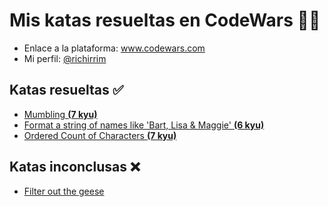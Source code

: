 # Mis katas resueltas en CodeWars 👊🤠

- Enlace a la plataforma: www.codewars.com
- Mi perfil: [@richirrim](https://www.codewars.com/users/richirrim)

## Katas resueltas ✅

- [Mumbling **(7 kyu)**](https://www.codewars.com/kata/5667e8f4e3f572a8f2000039)
- [Format a string of names like 'Bart, Lisa & Maggie' **(6 kyu)**](https://www.codewars.com/kata/53368a47e38700bd8300030d)
- [Ordered Count of Characters **(7 kyu)**](https://www.codewars.com/kata/57a6633153ba33189e000074)

## Katas inconclusas ❌

- [Filter out the geese](https://www.codewars.com/kata/57ee4a67108d3fd9eb0000e7)